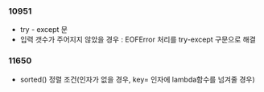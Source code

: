 ### 10951
- try - except 문
- 입력 갯수가 주어지지 않았을 경우 : EOFError 처리를 try-except 구문으로 해결

### 11650
- sorted() 정렬 조건(인자가 없을 경우, key= 인자에 lambda함수를 넘겨줄 경우)
